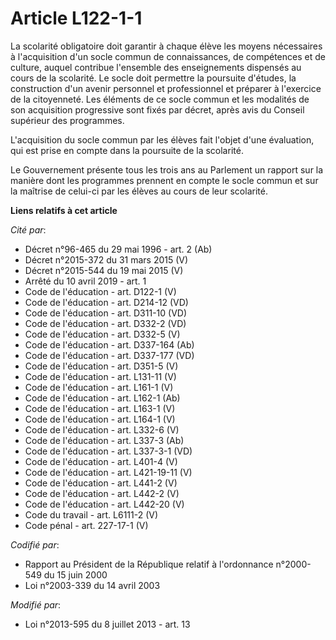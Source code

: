 # Article L122-1-1

La scolarité obligatoire doit garantir à chaque élève les moyens nécessaires à l'acquisition d'un socle commun de
connaissances, de compétences et de culture, auquel contribue l'ensemble des enseignements dispensés au cours de la
scolarité. Le socle doit permettre la poursuite d'études, la construction d'un avenir personnel et professionnel et préparer
à l'exercice de la citoyenneté. Les éléments de ce socle commun et les modalités de son acquisition progressive sont fixés
par décret, après avis du Conseil supérieur des programmes.

L'acquisition du socle commun par les élèves fait l'objet d'une évaluation, qui est prise en compte dans la poursuite de la
scolarité.

Le Gouvernement présente tous les trois ans au Parlement un rapport sur la manière dont les programmes prennent en compte le
socle commun et sur la maîtrise de celui-ci par les élèves au cours de leur scolarité.

**Liens relatifs à cet article**

_Cité par_:

  - Décret n°96-465 du 29 mai 1996 - art. 2 (Ab)
  - Décret n°2015-372 du 31 mars 2015 (V)
  - Décret n°2015-544 du 19 mai 2015 (V)
  - Arrêté du 10 avril 2019 - art. 1
  - Code de l'éducation - art. D122-1 (V)
  - Code de l'éducation - art. D214-12 (VD)
  - Code de l'éducation - art. D311-10 (VD)
  - Code de l'éducation - art. D332-2 (VD)
  - Code de l'éducation - art. D332-5 (V)
  - Code de l'éducation - art. D337-164 (Ab)
  - Code de l'éducation - art. D337-177 (VD)
  - Code de l'éducation - art. D351-5 (V)
  - Code de l'éducation - art. L131-11 (V)
  - Code de l'éducation - art. L161-1 (V)
  - Code de l'éducation - art. L162-1 (Ab)
  - Code de l'éducation - art. L163-1 (V)
  - Code de l'éducation - art. L164-1 (V)
  - Code de l'éducation - art. L332-6 (V)
  - Code de l'éducation - art. L337-3 (Ab)
  - Code de l'éducation - art. L337-3-1 (VD)
  - Code de l'éducation - art. L401-4 (V)
  - Code de l'éducation - art. L421-19-11 (V)
  - Code de l'éducation - art. L441-2 (V)
  - Code de l'éducation - art. L442-2 (V)
  - Code de l'éducation - art. L442-20 (V)
  - Code du travail - art. L6111-2 (V)
  - Code pénal - art. 227-17-1 (V)

_Codifié par_:

  - Rapport au Président de la République relatif à l'ordonnance n°2000-549 du 15 juin 2000
  - Loi n°2003-339 du 14 avril 2003

_Modifié par_:

  - Loi n°2013-595 du 8 juillet 2013 - art. 13
